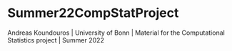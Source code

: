 # Summer22CompStatProject
Andreas Koundouros | University of Bonn | Material for the Computational Statistics project | Summer 2022
